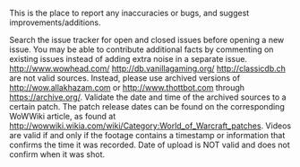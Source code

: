 This is the place to report any inaccuracies or bugs, and suggest improvements/additions.

Search the issue tracker for open and closed issues before opening a new issue. You may be able to contribute additional facts by commenting on existing issues instead of adding extra noise in a separate issue. http://www.wowhead.com/ http://db.vanillagaming.org/ http://classicdb.ch are not valid sources. Instead, please use archived versions of http://wow.allakhazam.com or http://www.thottbot.com through https://archive.org/. Validate the date and time of the archived sources to a certain patch. The patch release dates can be found on the corresponding WoWWiki article, as found at http://wowwiki.wikia.com/wiki/Category:World_of_Warcraft_patches. Videos are valid if and only if the footage contains a timestamp or information that confirms the time it was recorded. Date of upload is NOT valid and does not confirm when it was shot.
